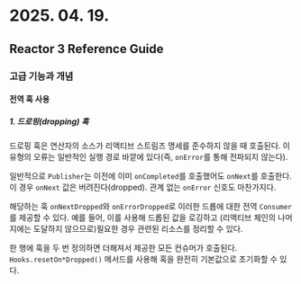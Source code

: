 # 2025. 04. 19.

## Reactor 3 Reference Guide

### 고급 기능과 개념

#### 전역 훅 사용

##### 1. 드로핑(dropping) 훅

드로핑 훅은 연산자의 소스가 리액티브 스트림즈 명세를 준수하지 않을 때 호출된다. 이 유형의 오류는 일반적인 실행 경로 바깥에 있다(즉, `onError`를 통해 전파되지 않는다).

일반적으로 `Publisher`는 이전에 이미 `onCompleted`를 호출했어도 `onNext`를 호출한다. 이 경우 `onNext` 값은 버려진다(dropped). 관계 없는 `onError` 신호도 마찬가지다.

해당하는 훅 `onNextDropped`와 `onErrorDropped`로 이러한 드롭에 대한 전역 `Consumer`를 제공할 수 있다. 예를 들어, 이를 사용해 드롭된 값을 로깅하고 (리액티브 체인의 나머지에는 도달하지 않으므로)필요한 경우 관련된 리소스를 정리할 수 있다.

한 행에 훅을 두 번 정의하면 더해져서 제공한 모든 컨슈머가 호출된다. `Hooks.resetOn*Dropped()` 메서드를 사용해 혹을 완전히 기본값으로 초기화할 수 있다.
